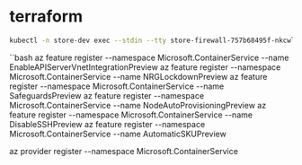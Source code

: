 # terraform

```bash
kubectl -n store-dev exec --stdin --tty store-firewall-757b68495f-nkcwl -- /bin/cli
```

``bash
az feature register --namespace Microsoft.ContainerService --name EnableAPIServerVnetIntegrationPreview
az feature register --namespace Microsoft.ContainerService --name NRGLockdownPreview
az feature register --namespace Microsoft.ContainerService --name SafeguardsPreview
az feature register --namespace Microsoft.ContainerService --name NodeAutoProvisioningPreview
az feature register --namespace Microsoft.ContainerService --name DisableSSHPreview
az feature register --namespace Microsoft.ContainerService --name AutomaticSKUPreview

az provider register --namespace Microsoft.ContainerService
```
